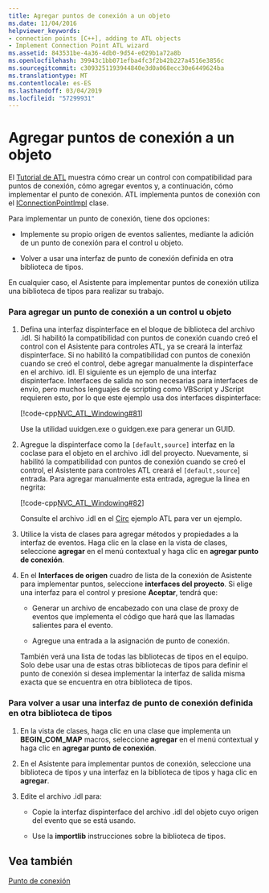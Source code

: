 ```yaml
---
title: Agregar puntos de conexión a un objeto
ms.date: 11/04/2016
helpviewer_keywords:
- connection points [C++], adding to ATL objects
- Implement Connection Point ATL wizard
ms.assetid: 843531be-4a36-4db0-9d54-e029b1a72a8b
ms.openlocfilehash: 39943c1bb071efba4fc3f2b42b227a4516e3856c
ms.sourcegitcommit: c3093251193944840e3d0a068ecc30e6449624ba
ms.translationtype: MT
ms.contentlocale: es-ES
ms.lasthandoff: 03/04/2019
ms.locfileid: "57299931"
---
```

# <a name="adding-connection-points-to-an-object"></a>Agregar puntos de conexión a un objeto

El [Tutorial de ATL](../atl/active-template-library-atl-tutorial.md) muestra cómo crear un control con compatibilidad para puntos de conexión, cómo agregar eventos y, a continuación, cómo implementar el punto de conexión. ATL implementa puntos de conexión con el [IConnectionPointImpl](../atl/reference/iconnectionpointimpl-class.md) clase.

Para implementar un punto de conexión, tiene dos opciones:

- Implemente su propio origen de eventos salientes, mediante la adición de un punto de conexión para el control u objeto.

- Volver a usar una interfaz de punto de conexión definida en otra biblioteca de tipos.

En cualquier caso, el Asistente para implementar puntos de conexión utiliza una biblioteca de tipos para realizar su trabajo.

### <a name="to-add-a-connection-point-to-a-control-or-object"></a>Para agregar un punto de conexión a un control u objeto

1. Defina una interfaz dispinterface en el bloque de biblioteca del archivo .idl. Si habilitó la compatibilidad con puntos de conexión cuando creó el control con el Asistente para controles ATL, ya se creará la interfaz dispinterface. Si no habilitó la compatibilidad con puntos de conexión cuando se creó el control, debe agregar manualmente la dispinterface en el archivo. idl. El siguiente es un ejemplo de una interfaz dispinterface. Interfaces de salida no son necesarias para interfaces de envío, pero muchos lenguajes de scripting como VBScript y JScript requieren esto, por lo que este ejemplo usa dos interfaces dispinterface:

   [!code-cpp[NVC_ATL_Windowing#81](../atl/codesnippet/cpp/adding-connection-points-to-an-object_1.idl)]

   Use la utilidad uuidgen.exe o guidgen.exe para generar un GUID.

2. Agregue la dispinterface como la `[default,source]` interfaz en la coclase para el objeto en el archivo .idl del proyecto. Nuevamente, si habilitó la compatibilidad con puntos de conexión cuando se creó el control, el Asistente para controles ATL creará el `[default,source`] entrada. Para agregar manualmente esta entrada, agregue la línea en negrita:

   [!code-cpp[NVC_ATL_Windowing#82](../atl/codesnippet/cpp/adding-connection-points-to-an-object_2.idl)]

   Consulte el archivo .idl en el [Circ](../visual-cpp-samples.md) ejemplo ATL para ver un ejemplo.

3. Utilice la vista de clases para agregar métodos y propiedades a la interfaz de eventos. Haga clic en la clase en la vista de clases, seleccione **agregar** en el menú contextual y haga clic en **agregar punto de conexión**.

4. En el **Interfaces de origen** cuadro de lista de la conexión de Asistente para implementar puntos, seleccione **interfaces del proyecto**. Si elige una interfaz para el control y presione **Aceptar**, tendrá que:

   - Generar un archivo de encabezado con una clase de proxy de eventos que implementa el código que hará que las llamadas salientes para el evento.

   - Agregue una entrada a la asignación de punto de conexión.

   También verá una lista de todas las bibliotecas de tipos en el equipo. Solo debe usar una de estas otras bibliotecas de tipos para definir el punto de conexión si desea implementar la interfaz de salida misma exacta que se encuentra en otra biblioteca de tipos.

### <a name="to-reuse-a-connection-point-interface-defined-in-another-type-library"></a>Para volver a usar una interfaz de punto de conexión definida en otra biblioteca de tipos

1. En la vista de clases, haga clic en una clase que implementa un **BEGIN_COM_MAP** macros, seleccione **agregar** en el menú contextual y haga clic en **agregar punto de conexión**.

2. En el Asistente para implementar puntos de conexión, seleccione una biblioteca de tipos y una interfaz en la biblioteca de tipos y haga clic en **agregar**.

3. Edite el archivo .idl para:

   - Copie la interfaz dispinterface del archivo .idl del objeto cuyo origen del evento que se está usando.

   - Use la **importlib** instrucciones sobre la biblioteca de tipos.

## <a name="see-also"></a>Vea también

[Punto de conexión](../atl/atl-connection-points.md)
